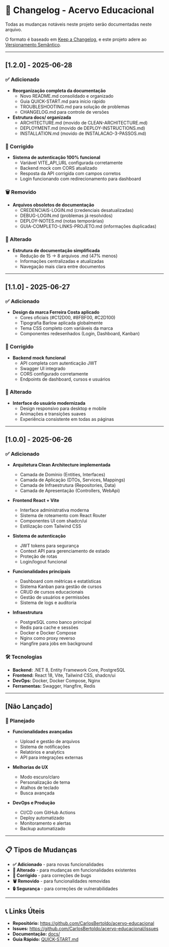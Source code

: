 # 📝 Changelog - Acervo Educacional

Todas as mudanças notáveis neste projeto serão documentadas neste arquivo.

O formato é baseado em [Keep a Changelog](https://keepachangelog.com/pt-BR/1.0.0/),
e este projeto adere ao [Versionamento Semântico](https://semver.org/lang/pt-BR/).

---

## [1.2.0] - 2025-06-28

### ✅ Adicionado
- **Reorganização completa da documentação**
  - Novo README.md consolidado e organizado
  - Guia QUICK-START.md para início rápido
  - TROUBLESHOOTING.md para solução de problemas
  - CHANGELOG.md para controle de versões
- **Estrutura docs/ organizada**
  - ARCHITECTURE.md (movido de CLEAN-ARCHITECTURE.md)
  - DEPLOYMENT.md (movido de DEPLOY-INSTRUCTIONS.md)
  - INSTALLATION.md (movido de INSTALACAO-3-PASSOS.md)

### 🔧 Corrigido
- **Sistema de autenticação 100% funcional**
  - Variável VITE_API_URL configurada corretamente
  - Backend mock com CORS atualizado
  - Resposta da API corrigida com campos corretos
  - Login funcionando com redirecionamento para dashboard

### 🗑️ Removido
- **Arquivos obsoletos de documentação**
  - CREDENCIAIS-LOGIN.md (credenciais desatualizadas)
  - DEBUG-LOGIN.md (problemas já resolvidos)
  - DEPLOY-NOTES.md (notas temporárias)
  - GUIA-COMPLETO-LINKS-PROJETO.md (informações duplicadas)

### 📝 Alterado
- **Estrutura de documentação simplificada**
  - Redução de 15 → 8 arquivos .md (47% menos)
  - Informações centralizadas e atualizadas
  - Navegação mais clara entre documentos

---

## [1.1.0] - 2025-06-27

### ✅ Adicionado
- **Design da marca Ferreira Costa aplicado**
  - Cores oficiais (#C12D00, #8FBF00, #C2D100)
  - Tipografia Barlow aplicada globalmente
  - Tema CSS completo com variáveis da marca
  - Componentes redesenhados (Login, Dashboard, Kanban)

### 🔧 Corrigido
- **Backend mock funcional**
  - API completa com autenticação JWT
  - Swagger UI integrado
  - CORS configurado corretamente
  - Endpoints de dashboard, cursos e usuários

### 📝 Alterado
- **Interface do usuário modernizada**
  - Design responsivo para desktop e mobile
  - Animações e transições suaves
  - Experiência consistente em todas as páginas

---

## [1.0.0] - 2025-06-26

### ✅ Adicionado
- **Arquitetura Clean Architecture implementada**
  - Camada de Domínio (Entities, Interfaces)
  - Camada de Aplicação (DTOs, Services, Mappings)
  - Camada de Infraestrutura (Repositories, Data)
  - Camada de Apresentação (Controllers, WebApi)

- **Frontend React + Vite**
  - Interface administrativa moderna
  - Sistema de roteamento com React Router
  - Componentes UI com shadcn/ui
  - Estilização com Tailwind CSS

- **Sistema de autenticação**
  - JWT tokens para segurança
  - Context API para gerenciamento de estado
  - Proteção de rotas
  - Login/logout funcional

- **Funcionalidades principais**
  - Dashboard com métricas e estatísticas
  - Sistema Kanban para gestão de cursos
  - CRUD de cursos educacionais
  - Gestão de usuários e permissões
  - Sistema de logs e auditoria

- **Infraestrutura**
  - PostgreSQL como banco principal
  - Redis para cache e sessões
  - Docker e Docker Compose
  - Nginx como proxy reverso
  - Hangfire para jobs em background

### 🛠️ Tecnologias
- **Backend:** .NET 8, Entity Framework Core, PostgreSQL
- **Frontend:** React 18, Vite, Tailwind CSS, shadcn/ui
- **DevOps:** Docker, Docker Compose, Nginx
- **Ferramentas:** Swagger, Hangfire, Redis

---

## [Não Lançado]

### 🚀 Planejado
- **Funcionalidades avançadas**
  - Upload e gestão de arquivos
  - Sistema de notificações
  - Relatórios e analytics
  - API para integrações externas

- **Melhorias de UX**
  - Modo escuro/claro
  - Personalização de tema
  - Atalhos de teclado
  - Busca avançada

- **DevOps e Produção**
  - CI/CD com GitHub Actions
  - Deploy automatizado
  - Monitoramento e alertas
  - Backup automatizado

---

## 📋 **Tipos de Mudanças**

- **✅ Adicionado** - para novas funcionalidades
- **📝 Alterado** - para mudanças em funcionalidades existentes
- **🔧 Corrigido** - para correções de bugs
- **🗑️ Removido** - para funcionalidades removidas
- **🔒 Segurança** - para correções de vulnerabilidades

---

## 📞 **Links Úteis**

- **Repositório:** https://github.com/CarlosBertoldo/acervo-educacional
- **Issues:** https://github.com/CarlosBertoldo/acervo-educacional/issues
- **Documentação:** [docs/](docs/)
- **Guia Rápido:** [QUICK-START.md](QUICK-START.md)

